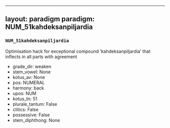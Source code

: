 
---
layout: paradigm
paradigm: NUM_51kahdeksanpiljardia
---
### ` NUM_51kahdeksanpiljardia `

Optimisation hack for exceptional compound ’kahdeksanpiljardia’ that inflects in all parts with agreement
* grade_dir: weaken
* stem_vowel: None
* kotus_av: None
* pos: NUMERAL
* harmony: back
* upos: NUM
* kotus_tn: 51
* plurale_tantum: False
* clitics: False
* possessive: False
* stem_diphthong: None
